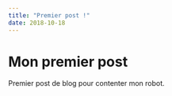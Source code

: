 ```yaml
---
title: "Premier post !"
date: 2018-10-18
---
```



# Mon premier post

Premier post de blog pour contenter mon robot.
